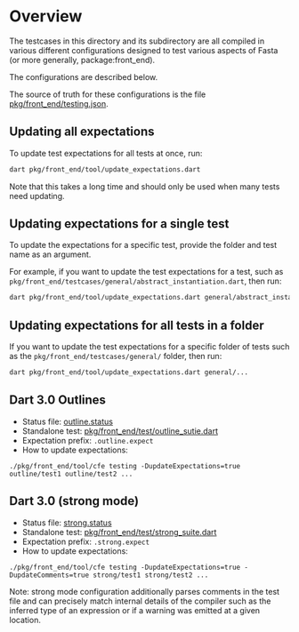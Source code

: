 <!--
  -- Copyright (c) 2017, the Dart project authors.  Please see the AUTHORS file
  -- for details. All rights reserved. Use of this source code is governed by a
  -- BSD-style license that can be found in the LICENSE file.
  -->
# Overview

The testcases in this directory and its subdirectory are all compiled in various different configurations designed to test various aspects of Fasta (or more generally, package:front_end).

The configurations are described below.

The source of truth for these configurations is the file [pkg/front_end/testing.json](../testing.json).

## Updating all expectations
To update test expectations for all tests at once, run:
```bash
dart pkg/front_end/tool/update_expectations.dart
```
Note that this takes a long time and should only be used when many tests need updating.

## Updating expectations for a single test
To update the expectations for a specific test, provide the folder and test name as an argument.

For example, if you want to update the test expectations for a test, such as `pkg/front_end/testcases/general/abstract_instantiation.dart`, then run:
```bash
dart pkg/front_end/tool/update_expectations.dart general/abstract_instantiation
```

## Updating expectations for all tests in a folder
If you want to update the test expectations for a specific folder of tests such as the `pkg/front_end/testcases/general/` folder, then run:
```bash
dart pkg/front_end/tool/update_expectations.dart general/...
```

## Dart 3.0 Outlines

* Status file: [outline.status](outline.status)
* Standalone test: [pkg/front_end/test/outline_sutie.dart](../test/outline_suite.dart)
* Expectation prefix: `.outline.expect`
* How to update expectations:

```
./pkg/front_end/tool/cfe testing -DupdateExpectations=true outline/test1 outline/test2 ...
```

## Dart 3.0 (strong mode)

* Status file: [strong.status](strong.status)
* Standalone test: [pkg/front_end/test/strong_suite.dart](../test/strong_suite.dart)
* Expectation prefix: `.strong.expect`
* How to update expectations:

```
./pkg/front_end/tool/cfe testing -DupdateExpectations=true -DupdateComments=true strong/test1 strong/test2 ...
```

Note: strong mode configuration additionally parses comments in the test file and can precisely match internal details of the compiler such as the inferred type of an expression or if a warning was emitted at a given location.
